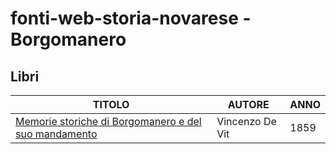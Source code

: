 # fonti-web-storia-novarese - Borgomanero

## Libri

| TITOLO                                                                                                | AUTORE          | ANNO |
|-------------------------------------------------------------------------------------------------------|-----------------|------|
| [Memorie storiche di Borgomanero e del suo mandamento](https://books.google.it/books?id=pmMPAAAAQAAJ) | Vincenzo De Vit | 1859 |